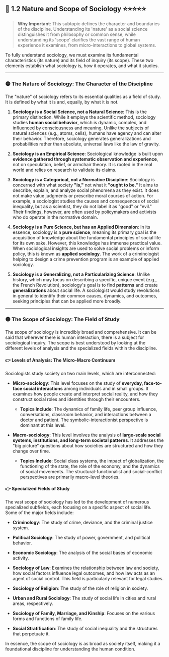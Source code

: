 
## 📌 1.2 Nature and Scope of Sociology ⭐⭐⭐⭐⭐

> **Why Important**: This subtopic defines the character and boundaries of the discipline. Understanding its 'nature' as a social science distinguishes it from philosophy or common sense, while understanding its 'scope' clarifies the vast range of human experience it examines, from micro-interactions to global systems.

To fully understand sociology, we must examine its fundamental characteristics (its nature) and its field of inquiry (its scope). These two elements establish what sociology is, how it operates, and what it studies.

---

### 🟡 The Nature of Sociology: The Character of the Discipline

The "nature" of sociology refers to its essential qualities as a field of study. It is defined by what it is and, equally, by what it is not.

1. **Sociology is a Social Science, not a Natural Science**: This is the primary distinction. While it employs the scientific method, sociology studies **human social behavior**, which is dynamic, complex, and influenced by consciousness and meaning. Unlike the subjects of natural sciences (e.g., atoms, cells), humans have agency and can alter their behavior. Therefore, sociology generates generalizations and probabilities rather than absolute, universal laws like the law of gravity.
    
2. **Sociology is an Empirical Science**: Sociological knowledge is built upon **evidence gathered through systematic observation and experience**, not on speculation, belief, or armchair theory. It is rooted in the real world and relies on research to validate its claims.
    
3. **Sociology is a Categorical, not a Normative Discipline**: Sociology is concerned with what society **"is,"** not what it **"ought to be."** It aims to describe, explain, and analyze social phenomena as they exist. It does not make value judgments or prescribe moral courses of action. For example, a sociologist studies the causes and consequences of social inequality, but as a scientist, they do not label it as "good" or "evil." Their findings, however, are often used by policymakers and activists who do operate in the normative domain.
    
4. **Sociology is a Pure Science, but has an Applied Dimension**: In its essence, sociology is a **pure science**, meaning its primary goal is the acquisition of knowledge about the fundamental principles of social life for its own sake. However, this knowledge has immense practical value. When sociological insights are used to solve social problems or inform policy, this is known as **applied sociology**. The work of a criminologist helping to design a crime prevention program is an example of applied sociology.
    
5. **Sociology is a Generalizing, not a Particularizing Science**: Unlike history, which may focus on describing a specific, unique event (e.g., the French Revolution), sociology's goal is to find **patterns** and create **generalizations** about social life. A sociologist would study revolutions in general to identify their common causes, dynamics, and outcomes, seeking principles that can be applied more broadly.
    

---

### 🟡 The Scope of Sociology: The Field of Study

The scope of sociology is incredibly broad and comprehensive. It can be said that wherever there is human interaction, there is a subject for sociological inquiry. The scope is best understood by looking at the different levels of analysis and the specialized fields within the discipline.

#### 👉 Levels of Analysis: The Micro-Macro Continuum

Sociologists study society on two main levels, which are interconnected:

- **Micro-sociology**: This level focuses on the study of **everyday, face-to-face social interactions** among individuals and in small groups. It examines how people create and interpret social reality, and how they construct social roles and identities through their encounters.
    
    - **Topics Include**: The dynamics of family life, peer group influence, conversations, classroom behavior, and interactions between a doctor and patient. The symbolic-interactionist perspective is dominant at this level.
        
- **Macro-sociology**: This level involves the analysis of **large-scale social systems, institutions, and long-term societal patterns**. It addresses the "big picture" questions about how societies are structured and how they change over time.
    
    - **Topics Include**: Social class systems, the impact of globalization, the functioning of the state, the role of the economy, and the dynamics of social movements. The structural-functionalist and social-conflict perspectives are primarily macro-level theories.
        

#### 👉 Specialized Fields of Study

The vast scope of sociology has led to the development of numerous specialized subfields, each focusing on a specific aspect of social life. Some of the major fields include:

- **Criminology**: The study of crime, deviance, and the criminal justice system.
    
- **Political Sociology**: The study of power, government, and political behavior.
    
- **Economic Sociology**: The analysis of the social bases of economic activity.
    
- **Sociology of Law**: Examines the relationship between law and society, how social factors influence legal outcomes, and how law acts as an agent of social control. This field is particularly relevant for legal studies.
    
- **Sociology of Religion**: The study of the role of religion in society.
    
- **Urban and Rural Sociology**: The study of social life in cities and rural areas, respectively.
    
- **Sociology of Family, Marriage, and Kinship**: Focuses on the various forms and functions of family life.
    
- **Social Stratification**: The study of social inequality and the structures that perpetuate it.
    

In essence, the scope of sociology is as broad as society itself, making it a foundational discipline for understanding the human condition.
